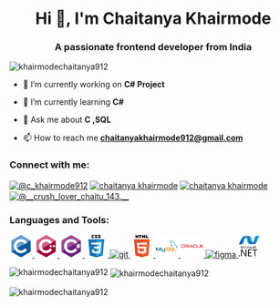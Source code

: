 <h1 align="center">Hi 👋, I'm Chaitanya Khairmode</h1>
<h3 align="center">A passionate frontend developer from India</h3>

<p align="left"> <img src="https://komarev.com/ghpvc/?username=khairmodechaitanya912&label=Profile%20views&color=0e75b6&style=flat" alt="khairmodechaitanya912" /> </p>

- 🔭 I’m currently working on **C# Project**

- 🌱 I’m currently learning **C#**

- 💬 Ask me about **C ,SQL**

- 📫 How to reach me **chaitanyakhairmode912@gmail.com**

<h3 align="left">Connect with me:</h3>
<p align="left">
<a href="https://twitter.com/@c_khairmode912" target="blank"><img align="center" src="https://raw.githubusercontent.com/rahuldkjain/github-profile-readme-generator/master/src/images/icons/Social/twitter.svg" alt="@c_khairmode912" height="30" width="40" /></a>
<a href="https://linkedin.com/in/chaitanya khairmode" target="blank"><img align="center" src="https://raw.githubusercontent.com/rahuldkjain/github-profile-readme-generator/master/src/images/icons/Social/linked-in-alt.svg" alt="chaitanya khairmode" height="30" width="40" /></a>
<a href="https://fb.com/chaitanya khairmode" target="blank"><img align="center" src="https://raw.githubusercontent.com/rahuldkjain/github-profile-readme-generator/master/src/images/icons/Social/facebook.svg" alt="chaitanya khairmode" height="30" width="40" /></a>
<a href="https://instagram.com/@__crush_lover_chaitu_143.__" target="blank"><img align="center" src="https://raw.githubusercontent.com/rahuldkjain/github-profile-readme-generator/master/src/images/icons/Social/instagram.svg" alt="@__crush_lover_chaitu_143.__" height="30" width="40" /></a>
</p>

<h3 align="left">Languages and Tools:</h3>
<p align="left"> <a href="https://www.cprogramming.com/" target="_blank"> <img src="https://raw.githubusercontent.com/devicons/devicon/master/icons/c/c-original.svg" alt="c" width="40" height="40"/> </a> <a href="https://www.w3schools.com/cpp/" target="_blank"> <img src="https://raw.githubusercontent.com/devicons/devicon/master/icons/cplusplus/cplusplus-original.svg" alt="cplusplus" width="40" height="40"/> </a> <a href="https://www.w3schools.com/cs/" target="_blank"> <img src="https://raw.githubusercontent.com/devicons/devicon/master/icons/csharp/csharp-original.svg" alt="csharp" width="40" height="40"/> </a> <a href="https://www.w3schools.com/css/" target="_blank"> <img src="https://raw.githubusercontent.com/devicons/devicon/master/icons/css3/css3-original-wordmark.svg" alt="css3" width="40" height="40"/> </a> <a href="https://git-scm.com/" target="_blank"> <img src="https://www.vectorlogo.zone/logos/git-scm/git-scm-icon.svg" alt="git" width="40" height="40"/> </a> <a href="https://www.w3.org/html/" target="_blank"> <img src="https://raw.githubusercontent.com/devicons/devicon/master/icons/html5/html5-original-wordmark.svg" alt="html5" width="40" height="40"/> </a> <a href="https://www.mysql.com/" target="_blank"> <img src="https://raw.githubusercontent.com/devicons/devicon/master/icons/mysql/mysql-original-wordmark.svg" alt="mysql" width="40" height="40"/> </a> <a href="https://www.oracle.com/" target="_blank"> <img src="https://raw.githubusercontent.com/devicons/devicon/master/icons/oracle/oracle-original.svg" alt="oracle" width="40" height="40"/> </a> <a href="https://www.figma.com/" target="_blank" rel="noreferrer"> <img src="https://www.vectorlogo.zone/logos/figma/figma-icon.svg" alt="figma" width="40" height="40"/> </a> <a href="https://git-scm.com/" target="_blank" rel="noreferrer"> 
<a href="https://dotnet.microsoft.com/" target="_blank" rel="noreferrer"> <img src="https://raw.githubusercontent.com/devicons/devicon/master/icons/dot-net/dot-net-original-wordmark.svg" alt="dotnet" width="40" height="40"/> </a> </p> 

<p><img align="left" src="https://github-readme-stats.vercel.app/api/top-langs?username=khairmodechaitanya912&show_icons=true&locale=en&layout=compact" alt="khairmodechaitanya912" /></p>

<p>&nbsp;<img align="center" src="https://github-readme-stats.vercel.app/api?username=khairmodechaitanya912&show_icons=true&locale=en" alt="khairmodechaitanya912" /></p>

<p><img align="center" src="https://github-readme-streak-stats.herokuapp.com/?user=khairmodechaitanya912&" alt="khairmodechaitanya912" /></p>
